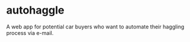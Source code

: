 # autohaggle
A web app for potential car buyers who want to automate their haggling process via e-mail.
